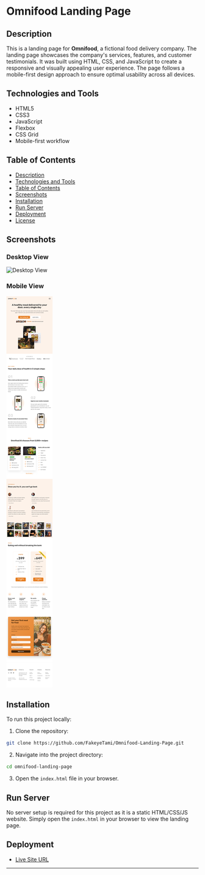 # Omnifood Landing Page

## Description

This is a landing page for **Omnifood**, a fictional food delivery company. The landing page showcases the company's services, features, and customer testimonials. It was built using HTML, CSS, and JavaScript to create a responsive and visually appealing user experience. The page follows a mobile-first design approach to ensure optimal usability across all devices.

## Technologies and Tools

-   HTML5
-   CSS3
-   JavaScript
-   Flexbox
-   CSS Grid
-   Mobile-first workflow

## Table of Contents

-   [Description](#description)
-   [Technologies and Tools](#technologies-and-tools)
-   [Table of Contents](#table-of-contents)
-   [Screenshots](#screenshots)
-   [Installation](#installation)
-   [Run Server](#run-server)
-   [Deployment](#deployment)
-   [License](#license)

## Screenshots

### Desktop View

![Desktop View](./img/preview/desktop-screenshot.jpg)

### Mobile View

![Mobile View](./img/preview/mobile-screenshot.jpg)

## Installation

To run this project locally:

1. Clone the repository:

```bash
git clone https://github.com/FakeyeTami/Omnifood-Landing-Page.git
```

2. Navigate into the project directory:

```bash
cd omnifood-landing-page
```

3. Open the `index.html` file in your browser.

## Run Server

No server setup is required for this project as it is a static HTML/CSS/JS website. Simply open the `index.html` in your browser to view the landing page.

## Deployment

-   [Live Site URL](https://fakeyeT.github.io/Omnifood-Landing-Page/)

---
